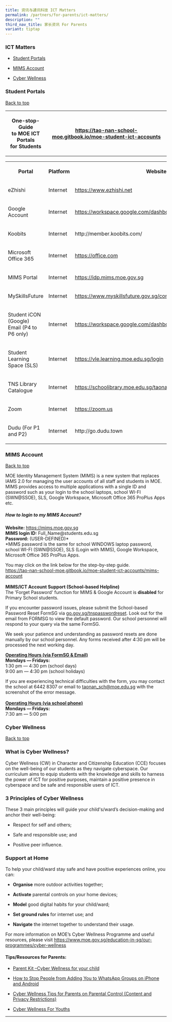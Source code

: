 ```yaml
---
title: 资讯与通讯科技 ICT Matters
permalink: /partners/for-parents/ict-matters/
description: ""
third_nav_title: 家长资讯 For Parents
variant: tiptap
---
```

<h3>ICT Matters</h3>
<ul data-tight="true" class="tight">
<li>
<p><a href="#StudentPortals" rel="noopener noreferrer nofollow" target="_blank">Student Portals</a>
</p>
</li>
<li>
<p><a href="#MIMSAccount" rel="noopener noreferrer nofollow" target="_blank">MIMS Account</a>
</p>
</li>
<li>
<p><a href="#CyberWellness" rel="noopener noreferrer nofollow" target="_blank">Cyber Wellness</a>
</p>
</li>
</ul>
<h3>Student Portals</h3>
<p><a href="#backtotop" rel="noopener noreferrer nofollow" target="_blank">Back to top</a>
</p>
<table style="minWidth: 50px">
<colgroup>
<col>
<col>
</colgroup>
<tbody>
<tr>
<th rowspan="1" colspan="1">
<p>One-stop-Guide
<br>to MOE ICT Portals
<br>for Students</p>
</th>
<th rowspan="1" colspan="1">
<p><strong><a href="https://tao-nan-school-moe.gitbook.io/moe-student-ict-accounts" rel="noopener noreferrer nofollow" target="_blank">https://tao-nan-school-moe.gitbook.io/moe-student-ict-accounts</a></strong>
</p>
</th>
</tr>
</tbody>
</table>
<table style="minWidth: 75px">
<colgroup>
<col>
<col>
<col>
</colgroup>
<tbody>
<tr>
<th rowspan="1" colspan="1">
<p>Portal</p>
</th>
<th rowspan="1" colspan="1">
<p>Platform</p>
</th>
<th rowspan="1" colspan="1">
<p>Website</p>
</th>
</tr>
<tr>
<td rowspan="1" colspan="1">
<p>eZhishi</p>
</td>
<td rowspan="1" colspan="1">
<p>Internet</p>
</td>
<td rowspan="1" colspan="1">
<p><a href="https://www.ezhishi.net" rel="noopener noreferrer nofollow" target="_blank">https://www.ezhishi.net</a>
</p>
</td>
</tr>
<tr>
<td rowspan="1" colspan="1">
<p>Google Account</p>
</td>
<td rowspan="1" colspan="1">
<p>Internet</p>
</td>
<td rowspan="1" colspan="1">
<p><a href="https://workspace.google.com/dashboard" rel="noopener noreferrer nofollow" target="_blank">https://workspace.google.com/dashboard</a>
</p>
</td>
</tr>
<tr>
<td rowspan="1" colspan="1">
<p>Koobits</p>
</td>
<td rowspan="1" colspan="1">
<p>Internet</p>
</td>
<td rowspan="1" colspan="1">
<p><a rel="noopener noreferrer nofollow" target="_blank">http://member.koobits.com/</a>
</p>
</td>
</tr>
<tr>
<td rowspan="1" colspan="1">
<p>Microsoft Office 365</p>
</td>
<td rowspan="1" colspan="1">
<p>Internet</p>
</td>
<td rowspan="1" colspan="1">
<p><a href="https://office.com" rel="noopener noreferrer nofollow" target="_blank">https://office.com</a>
</p>
</td>
</tr>
<tr>
<td rowspan="1" colspan="1">
<p>MIMS Portal</p>
</td>
<td rowspan="1" colspan="1">
<p>Internet</p>
</td>
<td rowspan="1" colspan="1">
<p><a href="https://idp.mims.moe.gov.sg" rel="noopener noreferrer nofollow" target="_blank">https://idp.mims.moe.gov.sg</a>
</p>
</td>
</tr>
<tr>
<td rowspan="1" colspan="1">
<p>MySkillsFuture</p>
</td>
<td rowspan="1" colspan="1">
<p>Internet</p>
</td>
<td rowspan="1" colspan="1">
<p><a href="https://www.myskillsfuture.gov.sg/content/student/en/primary.html" rel="noopener noreferrer nofollow" target="_blank">https://www.myskillsfuture.gov.sg/content/student/en/primary.html</a>
</p>
</td>
</tr>
<tr>
<td rowspan="1" colspan="1">
<p>Student iCON (Google) Email (P4 to P6 only)</p>
</td>
<td rowspan="1" colspan="1">
<p>Internet</p>
</td>
<td rowspan="1" colspan="1">
<p><a href="https://workspace.google.com/dashboard" rel="noopener noreferrer nofollow" target="_blank">https://workspace.google.com/dashboard</a>
</p>
</td>
</tr>
<tr>
<td rowspan="1" colspan="1">
<p>Student Learning Space (SLS)</p>
</td>
<td rowspan="1" colspan="1">
<p>Internet</p>
</td>
<td rowspan="1" colspan="1">
<p><a href="https://vle.learning.moe.edu.sg/login" rel="noopener noreferrer nofollow" target="_blank">https://vle.learning.moe.edu.sg/login</a>
</p>
</td>
</tr>
<tr>
<td rowspan="1" colspan="1">
<p>TNS Library Catalogue</p>
</td>
<td rowspan="1" colspan="1">
<p>Internet</p>
</td>
<td rowspan="1" colspan="1">
<p><a href="https://schoolibrary.moe.edu.sg/taonan" rel="noopener noreferrer nofollow" target="_blank">https://schoolibrary.moe.edu.sg/taonan</a>
</p>
</td>
</tr>
<tr>
<td rowspan="1" colspan="1">
<p>Zoom</p>
</td>
<td rowspan="1" colspan="1">
<p>Internet</p>
</td>
<td rowspan="1" colspan="1">
<p><a href="https://zoom.us" rel="noopener noreferrer nofollow" target="_blank">https://zoom.us</a>
</p>
</td>
</tr>
<tr>
<td rowspan="1" colspan="1">
<p>Dudu (For P1 and P2)</p>
</td>
<td rowspan="1" colspan="1">
<p>Internet</p>
</td>
<td rowspan="1" colspan="1">
<p><a rel="noopener noreferrer nofollow" target="_blank">http://go.dudu.town</a>
</p>
</td>
</tr>
</tbody>
</table>
<h3>MIMS Account</h3>
<p><a href="#backtotop" rel="noopener noreferrer nofollow" target="_blank">Back to top</a>
</p>
<p>MOE Identity Management System (MIMS) is a new system that replaces IAMS
2.0 for managing the user accounts of all staff and students in MOE. MIMS
provides access to multiple applications with a single ID and password
such as your login to the school laptops, school WI-FI (SWN@SSOE), SLS,
Google Workspace, Microsoft Office 365 ProPlus Apps etc.</p>
<h5>How to login to my MIMS Account?</h5>
<p><strong>Website: </strong><a href="https://idp.mims.moe.gov.sg/nidp/app/login" rel="noopener noreferrer nofollow" target="_blank">https://mims.moe.gov.sg</a>
<br><strong>MIMS login ID:</strong> Full_Name@students.edu.sg
<br><strong>Password:</strong> (USER-DEFINED)*
<br>*MIMS password is the same for school WINDOWS laptop password, school
WI-FI (SWN@SSOE), SLS (Login with MIMS), Google Workspace, Microsoft Office
365 ProPlus Apps.</p>
<p>You may click on the link below for the step-by-step guide.
<br><a href="https://tao-nan-school-moe.gitbook.io/moe-student-ict-accounts/mims-account" rel="noopener noreferrer nofollow" target="_blank">https://tao-nan-school-moe.gitbook.io/moe-student-ict-accounts/mims-account</a>
<br>
<br><strong>MIMS/ICT Account Support (School-based Helpline)</strong>
<br>The 'Forget Password' function for MIMS &amp; Google Account is <strong>disabled</strong> for
Primary School students.
<br>
</p>
<p>If you encounter password issues, please submit the School-based Password
Reset FormSG via <a href="http://go.gov.sg/tnspasswordreset" rel="noopener noreferrer nofollow" target="_blank">go.gov.sg/tnspasswordreset</a>.
Look out for the email from FORMSG to view the default password. Our school
personnel will respond to your query via the same FormSG.</p>
<p>We seek your patience and understanding as password resets are done manually
by our school personnel. Any forms received after 4:30 pm will be processed
the next working day.</p>
<p><strong><u>Operating Hours (via FormSG &amp; Email)</u></strong>
<br><strong>Mondays ― Fridays:</strong>
<br>1:30 pm ― 4:30 pm (school days)
<br>9:00 am ― 4:30 pm (school holidays)</p>
<p>If you are experiencing technical difficulties with the form, you may
contact the school at 6442 8307 or email to <a href="mailto:taonan_sch@moe.edu.sg" rel="noopener noreferrer nofollow" target="_blank">taonan_sch@moe.edu.sg</a> with the screenshot
of the error message.
<br>
<br><strong><u>Operating Hours (via school phone)</u></strong>
<br><strong>Mondays ― Fridays:</strong>
<br>7:30 am ― 5:00 pm</p>
<p></p>
<h3>Cyber Wellness</h3>
<p><a href="#backtotop" rel="noopener noreferrer nofollow" target="_blank">Back to top</a>
</p>
<h3>What is Cyber Wellness?</h3>
<p>Cyber Wellness (CW) in Character and Citizenship Education (CCE) focuses
on the well-being of our students as they navigate cyberspace. Our curriculum
aims to equip students with the knowledge and skills to harness the power
of ICT for positive purposes, maintain a positive presence in cyberspace
and be safe and responsible users of ICT.</p>
<h3>3 Principles of Cyber Wellness</h3>
<p>These 3 main principles will guide your child's/ward’s decision-making
and anchor their well-being:</p>
<ul data-tight="true" class="tight">
<li>
<p>Respect for self and others;</p>
</li>
<li>
<p>Safe and responsible use; and</p>
</li>
<li>
<p>Positive peer influence.</p>
</li>
</ul>
<h3>Support at Home</h3>
<p>To help your child/ward stay safe and have positive experiences online,
you can:</p>
<ul data-tight="true" class="tight">
<li>
<p><strong>Organise</strong> more outdoor activities together;</p>
</li>
<li>
<p><strong>Activate</strong> parental controls on your home devices;</p>
</li>
<li>
<p><strong>Model</strong> good digital habits for your child/ward;</p>
</li>
<li>
<p><strong>Set ground rules</strong> for internet use; and</p>
</li>
<li>
<p><strong>Navigate</strong> the internet together to understand their usage.</p>
</li>
</ul>
<p>For more information on MOE’s Cyber Wellness Programme and useful resources,
please visit <a href="https://www.moe.gov.sg/education-in-sg/our-programmes/cyber-wellness" rel="noopener noreferrer nofollow" target="_blank">https://www.moe.gov.sg/education-in-sg/our-programmes/cyber-wellness</a>
</p>
<h4>Tips/Resources for Parents:</h4>
<ul data-tight="true" class="tight">
<li>
<p><a href="/files/cyber-wellness-for-your-child.pdf" rel="noopener noreferrer nofollow" target="_blank">Parent Kit –Cyber Wellness for your child</a>
</p>
</li>
<li>
<p><a href="/files/How%20to%20Stop%20People%20From%20Adding%20You%20to%20WhatsApp%20Groups%20on%20iPhone%20and%20Android.pdf" rel="noopener noreferrer nofollow" target="_blank">How to Stop People from Adding You to WhatsApp Groups on iPhone and Android</a>
</p>
</li>
<li>
<p><a href="/files/2021%20Cyber%20Wellness%20Tips%20Parental%20Control.pdf" rel="noopener noreferrer nofollow" target="_blank">Cyber Wellness Tips for Parents on Parental Control (Content and Privacy Restrictions)</a>
</p>
</li>
<li>
<p><a href="https://www.healthhub.sg/programmes/mindsg/caring-for-ourselves/learning-about-cyber-wellness-youths" rel="noopener nofollow" target="_blank">Cyber Wellness For Youths</a>
</p>
</li>
</ul>
<hr>
<p></p>